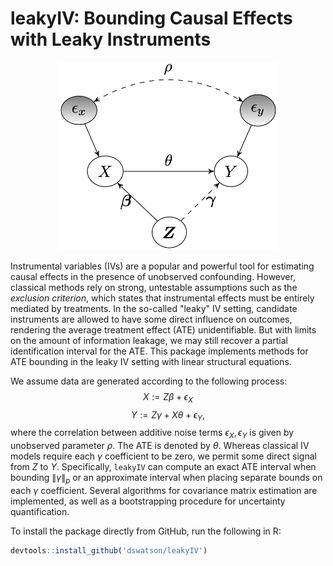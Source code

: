 # leakyIV: Bounding Causal Effects with Leaky Instruments
<p align="center">
<img src="dag.png" width="350">
</p>

Instrumental variables (IVs) are a popular and powerful tool for estimating causal effects in the presence of unobserved confounding. However, classical methods rely on strong, untestable assumptions such as the *exclusion criterion*, which states that instrumental effects must be entirely mediated by treatments. In the so-called "leaky" IV setting, candidate instruments are allowed to have some direct influence on outcomes, rendering the average treatment effect (ATE) unidentifiable. But with limits on the amount of information leakage, we may still recover a partial identification interval for the ATE. This package implements methods for ATE bounding in the leaky IV setting with linear structural equations.

We assume data are generated according to the following process: $$X := Z \beta + \epsilon_X$$ $$Y := Z \gamma + X \theta + \epsilon_Y,$$ where the correlation between additive noise terms $\epsilon_X, \epsilon_Y$ is given by unobserved parameter $\rho$. The ATE is denoted by $\theta$. Whereas classical IV models require each $\gamma$ coefficient to be zero, we permit some direct signal from $Z$ to $Y$. Specifically, `leakyIV` can compute an exact ATE interval when bounding $\lVert \gamma \rVert_p$ or an approximate interval when placing separate bounds on each $\gamma$ coefficient. Several algorithms for covariance matrix estimation are implemented, as well as a bootstrapping procedure for uncertainty quantification.

To install the package directly from GitHub, run the following in R:
``` r
devtools::install_github('dswatson/leakyIV')
```